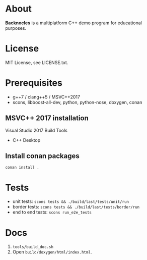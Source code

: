 # About

**Backnocles** is a multiplatform C++ demo program for educational purposes.

# License

MIT License, see LICENSE.txt.

# Prerequisites

- g++7 / clang++5 / MSVC++2017
- scons, libboost-all-dev, python, python-nose, doxygen, conan

## MSVC++ 2017 installation

Visual Studio 2017 Build Tools
- C++ Desktop

## Install conan packages

`conan install .`

# Tests

- unit tests: `scons tests && ./build/last/tests/unit/run`
- border tests: `scons tests && ./build/last/tests/border/run`
- end to end tests: `scons run_e2e_tests`

# Docs

1. `tools/build_doc.sh`
1. Open `build/doxygen/html/index.html`.
